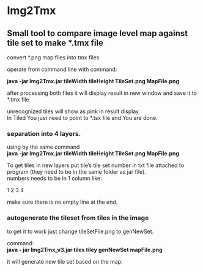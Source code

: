 # Img2Tmx
## Small tool to compare image level map against tile set to make *.tmx file

convert *.png map files into tmx files 
 
operate from command line with command:

**java -jar Img2Tmx.jar tileWidth tileHeight TileSet.png MapFile.png**

after processing both files it will display result in new window and save it to *.tmx file

unrecognized tiles will show as pink in result display.   
In Tiled You just need to point to *.tsx file and You are done.

### separation into 4 layers.

using by the same command   
**java -jar Img2Tmx.jar tileWidth tileHeight TileSet.png MapFile.png**

To get tiles in new layers put tile’s tile set number in txt file attached to program (they need to be in the same folder as jar file).   
numbers needs to be in 1 column like:

1
2
3
4

make sure there is no empty line at the end.   


### autogenerate the tileset from tiles in the image

to get it to work just change tileSetFile.png to genNewSet.

command:   
**java - jar Img2Tmx_v3.jar tilex tiley genNewSet mapFile.png**

it will generate new tile set based on the map.

